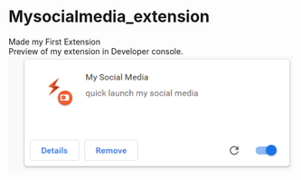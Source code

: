 # Mysocialmedia_extension
Made my First Extension
<br/>
Preview of my extension in Developer console.
<img  src="social.PNG">
